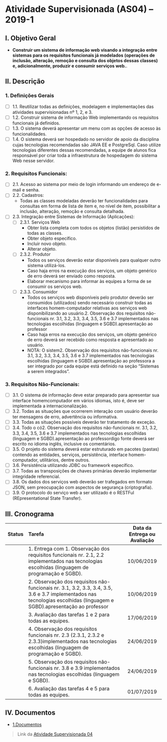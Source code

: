 # Atividade Supervisionada (AS04) – 2019-1

## I. Objetivo Geral

- **Construir um sistema de informação web visando a integração entre sistemas para os requisitos funcionais já modelados (operações de inclusão, alteração, remoção e consulta dos objetos dessas classes) e, adicionalmente, produzir e consumir serviços web.**.

## II. Descrição

### 1. Definições Gerais

- [ ] 1.1. Reutilizar todas as definições, modelagem e implementações das atividades supervisionadas nº 1, 2, e 3.
- [ ] 1.2. Construir sistema de informação Web implementando os requisitos funcionais já definidos.
- [ ] 1.3. O sistema deverá apresentar um menu com as opções de acesso às funcionalidades.
- [ ] 1.4. O sistema deverá ser hospedado no servidor de apoio da disciplina cujas tecnologias recomendadas são JAVA EE e PostgreSql. Caso utilize tecnologias diferentes dessas recomendadas, a equipe de alunos fica responsável por criar toda a infraestrutura de hospedagem do sistema Web nesse servidor.

### 2. Requisitos Funcionais:

- [ ] 2.1. Acesso ao sistema por meio de login informando um endereço de e-mail e senha.
- [ ] 2.2. Cadastros:
    * Todas as classes modeladas deverão ter funcionalidades para consultas em forma de lista de item e, no nível de item, possibilitar a inclusão, alteração, remoção e consulta detalhada.
- [ ] 2.3. Integração entre Sistemas de Informação (Aplicações):
  - [ ] 2.3.1. Serviços Web
    * Obter lista completa com todos os objetos (listão) persistidos de todas as classes.
    * Obter objeto específico.
    * Incluir novo objeto.
    * Alterar objeto.
  - [ ] 2.3.2. Produtor
    * Todos os serviços deverão estar disponíveis para qualquer outro sistema utilizá-los.
    * Caso haja erros na execução dos serviços, um objeto genérico de erro deverá ser enviado como resposta.
    * Elaborar mecanismo para informar às equipes a forma de se consumir os serviços web.
  - [ ] 2.3.3. Consumidor 
    * Todos os serviços web disponíveis pelo produtor deverão ser consumidos (utilizados) sendo necessário construir todas as interfaces homem-computador relativas aos serviços web disponibilizando ao usuário.2. Observação dos requisitos não-funcionais nr. 3.1, 3.2, 3.3, 3.4, 3.5, 3.6 e 3.7 implementados nas tecnologias escolhidas (linguagem e SGBD).apresentação ao professor
    * Caso haja erros na execução dos serviços, um objeto genérico de erro deverá ser recebido como resposta e apresentado ao usuário.
    * NOTA: O sistem2. Observação dos requisitos não-funcionais nr. 3.1, 3.2, 3.3, 3.4, 3.5, 3.6 e 3.7 implementados nas tecnologias escolhidas (linguagem e SGBD).apresentação ao professora a ser integrado por cada equipe está definido na seção “Sistemas a serem integrados”.

### 3. Requisitos Não-Funcionais:

- [ ] 3.1. O sistema de informação deve estar preparado para apresentar sua interface homemcomputador
em vários idiomas, isto é, deve ser implementada a internacionalização.
- [ ] 3.2. Todas as situações que ocorrerem interação com usuário deverão ter mensagens de erro,
advertência ou informativa.
- [ ] 3.3. Todas as situações possíveis deverão ter tratamento de exceção.
- [ ] 3.4. Todo o có2. Observação dos requisitos não-funcionais nr. 3.1, 3.2, 3.3, 3.4, 3.5, 3.6 e 3.7 implementados nas tecnologias escolhidas (linguagem e SGBD).apresentação ao professordigo fonte deverá ser escrito no idioma inglês, inclusive os comentários.
- [ ] 3.5. O projeto do sistema deverá estar estruturado em pacotes (pastas) contendo as entidades,
serviços, persistência, interface homem-computador, utilitários, dentre outros.
- [ ] 3.6. Persistência utilizando JDBC ou framework específico.
- [ ] 3.7. Todas as transposições de chaves primárias deverão implementar integridade
referencial.
- [ ] 3.8. Os dados dos serviços web deverão ser trafegados em formato JSON, sem preocupação
com aspectos de segurança (criptografia).
- [ ] 3.9. O protocolo do serviço web a ser utilizado é o RESTFul (REpresentational State Transfer).

## III. Cronograma

|Status|Tarefa| Data da Entrega ou Avaliação|
|:---:|:---|:---:|
| |1. Entrega com 1. Observação dos requisitos funcionais nr. 2.1, 2.2 implementados nas tecnologias escolhidas (linguagem de programação e SGBD).| 10/06/2019 |
| |2. Observação dos requisitos não-funcionais nr. 3.1, 3.2, 3.3, 3.4, 3.5, 3.6 e 3.7 implementados nas tecnologias escolhidas (linguagem e SGBD).apresentação ao professor| 10/06/2019 |
| |3. Avaliação das tarefas 1 e 2 para todas as equipes.| 17/06/2019 |
| |4. Observação dos requisitos funcionais nr. 2.3 (2.3.1, 2.3.2 e 2.3.3)implementados nas tecnologias escolhidas (linguagem de programação e SGBD).| 24/06/2019 |
| |5. Observação dos requisitos não-funcionais nr. 3.8 e 3.9 implementados nas tecnologias escolhidas (linguagem e SGBD).| 24/06/2019 |
| |6. Avaliação das tarefas 4 e 5 para todas as equipes.| 01/07/2019 |

## IV. Documentos
* [1.Documentos](1.Documentos)

> Link da [Atividade Supervisionada 04](https://github.com/jhonypalmer/IApl-2019-1-CF/blob/master/AS04/2019-1%20-%20IApl%20-%20Atividade%20Supervisionada%20nr.%2004.pdf)
